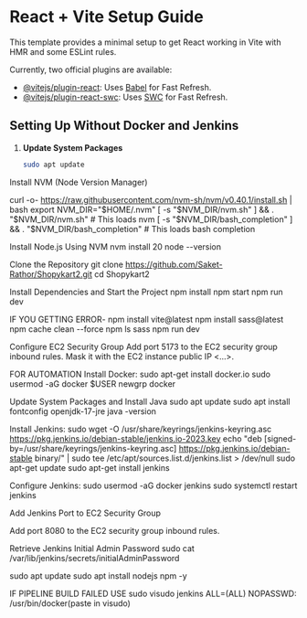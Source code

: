 # React + Vite Setup Guide

This template provides a minimal setup to get React working in Vite with HMR and some ESLint rules.

Currently, two official plugins are available:

- [@vitejs/plugin-react](https://github.com/vitejs/vite-plugin-react/blob/main/packages/plugin-react/README.md): Uses [Babel](https://babeljs.io/) for Fast Refresh.
- [@vitejs/plugin-react-swc](https://github.com/vitejs/vite-plugin-react-swc): Uses [SWC](https://swc.rs/) for Fast Refresh.

## Setting Up Without Docker and Jenkins

1. **Update System Packages**  
   ```bash
   sudo apt update
Install NVM (Node Version Manager)

curl -o- https://raw.githubusercontent.com/nvm-sh/nvm/v0.40.1/install.sh | bash
export NVM_DIR="$HOME/.nvm"
[ -s "$NVM_DIR/nvm.sh" ] && \. "$NVM_DIR/nvm.sh"  # This loads nvm
[ -s "$NVM_DIR/bash_completion" ] && \. "$NVM_DIR/bash_completion"  # This loads bash completion

Install Node.js Using NVM
nvm install 20
node --version

Clone the Repository
git clone https://github.com/Saket-Rathor/Shopykart2.git
cd Shopykart2

Install Dependencies and Start the Project
npm install
npm start
npm run dev

IF YOU GETTING ERROR-
npm install vite@latest
npm install sass@latest
npm cache clean --force
npm ls sass
npm run dev


Configure EC2 Security Group
Add port 5173 to the EC2 security group inbound rules.
Mask it with the EC2 instance public IP <...>.

FOR AUTOMATION
Install Docker:
sudo apt-get install docker.io
sudo usermod -aG docker $USER
newgrp docker

Update System Packages and Install Java
sudo apt update
sudo apt install fontconfig openjdk-17-jre
java -version

Install Jenkins:
sudo wget -O /usr/share/keyrings/jenkins-keyring.asc https://pkg.jenkins.io/debian-stable/jenkins.io-2023.key
echo "deb [signed-by=/usr/share/keyrings/jenkins-keyring.asc] https://pkg.jenkins.io/debian-stable binary/" | sudo tee /etc/apt/sources.list.d/jenkins.list > /dev/null
sudo apt-get update
sudo apt-get install jenkins

Configure Jenkins:
sudo usermod -aG docker jenkins
sudo systemctl restart jenkins

Add Jenkins Port to EC2 Security Group

Add port 8080 to the EC2 security group inbound rules.

Retrieve Jenkins Initial Admin Password
sudo cat /var/lib/jenkins/secrets/initialAdminPassword

sudo apt update
sudo apt install nodejs npm -y

IF PIPELINE BUILD FAILED USE
sudo visudo
jenkins ALL=(ALL) NOPASSWD: /usr/bin/docker(paste in visudo)


